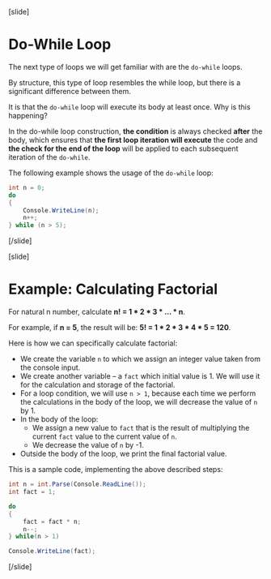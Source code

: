 [slide]
# Do-While Loop
The next type of loops we will get familiar with are the `do-while` loops. 

By structure, this type of loop resembles the while loop, but there is a significant difference between them.

It is that the `do-while` loop will execute its body at least once. Why is this happening? 

In the do-while loop construction, **the condition** is always checked **after** the body, which ensures that **the first loop iteration will execute** the code and **the check for the end of the loop** will be applied to each subsequent iteration of the `do-while`.

The following example shows the usage of the `do-while` loop:
```cs live
int n = 0;
do 
{
    Console.WriteLine(n);
    n++;
} while (n > 5);
```
[/slide]

[slide]
# Example: Calculating Factorial
For natural n number, calculate **n! = 1 * 2 * 3 * … * n**. 

For example, if **n = 5**, the result will be: **5! = 1 * 2 * 3 * 4 * 5 = 120**.

Here is how we can specifically calculate factorial:
- We create the variable `n` to which we assign an integer value taken from the console input.
- We create another variable – a `fact` which initial value is 1. We will use it for the calculation and storage of the factorial.
- For a loop condition, we will use `n > 1`, because each time we perform the calculations in the body of the loop, we will decrease the value of `n` by 1.
- In the body of the loop:
    - We assign a new value to `fact` that is the result of multiplying the current `fact` value to the current value of `n`.
    - We decrease the value of `n` by -1.
- Outside the body of the loop, we print the final factorial value.

This is a sample code, implementing the above described steps:
```cs live
int n = int.Parse(Console.ReadLine());
int fact = 1;

do
{
    fact = fact * n;
    n--;
} while(n > 1)

Console.WriteLine(fact);
```
[/slide]